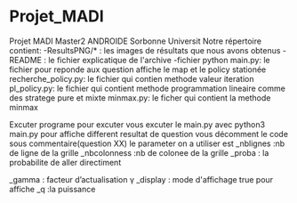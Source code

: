 # Projet_MADI
Projet MADI Master2 ANDROIDE Sorbonne Universit
Notre répertoire contient:
-ResultsPNG/* : les images de résultats que nous avons obtenus
-README : le fichier explicatique de l'archive
-fichier python
main.py: le fichier pour reponde aux question  affiche le map et le policy stationée
recherche_policy.py: le fichier qui contien methode valeur iteration
pl_policy.py: le fichier qui contient methode programmation lineaire comme des stratege pure et mixte
minmax.py: le ficher qui contient la methode minmax

Excuter programe
pour excuter vous excuter le main.py avec python3 main.py
pour affiche different resultat de question vous décomment le code sous commentaire(question XX)
le parameter on a utiliser est
_nblignes :nb de ligne de la grille
_nbcolonness :nb de colonee de la grille
_proba : la probabilite de aller directiment

_gamma : facteur d’actualisation γ
_display : mode  d'affichage true pour affiche 
_q :la puissance

